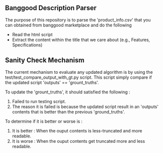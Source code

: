 ## Banggood Description Parser
The purpose of this repository is to parse the 'product_info.csv' that you can obtained from banggood marketplace and do the following
* Read the html script
* Extract the content within the title that we care about (e.g., Features, Specifications)


## Sanity Check Mechanism
The current mechanism to evaluate any updated algorithm is by using the <bold>test/test_compare_output_with_gt.py</bold> script. This script simply compare if the updated script 'outputs' == 'grount_truths'. 

To update the 'grount_truths', it should satisfied the following :
1) Failed to run testing script.
2) The reason it is failed is because the updated script result in an 'outputs' contents that is <bold>better</bold> than the previous 'ground_truths'.

To determine if it is <bold>better</bold> or <bold>worse</bold> is :
1) It is <bold>better</bold> : When the ouput contents is less-truncated and more readable.
2) It is <bold>worse</bold> : When the ouput contents get truncated more and less readable.

